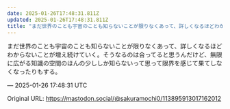 ```yaml
---
date: 2025-01-26T17:48:31.811Z
updated: 2025-01-26T17:48:31.811Z
title: "まだ世界のことも宇宙のことも知らないことが限りなくあって、詳しくなるほどわからな[...]"
---
```


<p>まだ世界のことも宇宙のことも知らないことが限りなくあって、詳しくなるほどわからないことが増え続けていく。そうなるのは合ってると思うんだけど、無限に広がる知識の空間のほんの少ししか知らないって思って限界を感じて果てしなくなったりもする。</p>

&mdash; 2025-01-26 17:48:31 UTC

Original URL: https://mastodon.social/@sakuramochi0/113895913017162012
